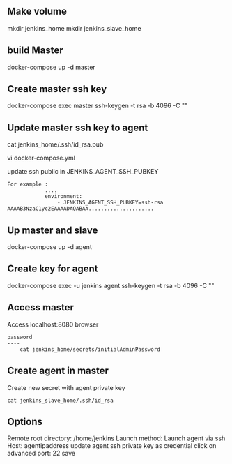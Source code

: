 Make volume
-----
mkdir jenkins_home
mkdir jenkins_slave_home

build Master
-----
docker-compose up -d master

Create master ssh key
-----
docker-compose exec master ssh-keygen -t rsa -b 4096 -C ""

Update master ssh key to agent
-----
cat jenkins_home/.ssh/id_rsa.pub

vi docker-compose.yml 

update ssh public in JENKINS_AGENT_SSH_PUBKEY 

	For example :
				....	
			    environment:
	      			- JENKINS_AGENT_SSH_PUBKEY=ssh-rsa AAAAB3NzaC1yc2EAAAADAQABAA.....................


Up master and slave
----

docker-compose up -d agent

Create key for agent
----
docker-compose exec -u jenkins agent ssh-keygen -t rsa -b 4096 -C "" 


Access master
----
Access localhost:8080 browser

	password
	----
		cat jenkins_home/secrets/initialAdminPassword

Create agent in master
-----
Create new secret with agent private key

	cat jenkins_slave_home/.ssh/id_rsa

Options
----

Remote root directory: /home/jenkins
Launch method: Launch agent via ssh
	Host: agentipaddress
	update agent ssh private key as credential
	click on advanced
	port: 22
save

